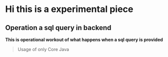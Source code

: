 # Hi this is a experimental piece



## Operation a sql query in backend


**This is operational workout of what happens when a sql query is provided**

>Usage of only Core Java